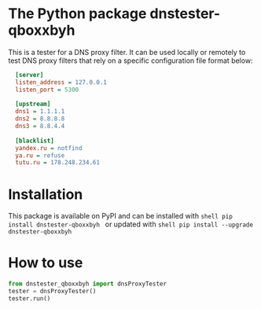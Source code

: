 # The Python package dnstester-qboxxbyh
This is a tester for a DNS proxy filter. It can be used locally or remotely to test DNS proxy filters that rely on a specific configuration file format below:
```ini
  [server]
  listen_address = 127.0.0.1
  listen_port = 5300
                    
  [upstream]
  dns1 = 1.1.1.1
  dns2 = 8.8.8.8
  dns3 = 8.8.4.4
                    
  [blacklist]
  yandex.ru = notfind
  ya.ru = refuse
  tutu.ru = 178.248.234.61
```

# Installation

This package is available on PyPI and can be installed with ```shell pip install dnstester-qboxxbyh ``` or updated with ```shell pip install --upgrade dnstester-qboxxbyh ```

# How to use

```python
from dnstester_qboxxbyh import dnsProxyTester
tester = dnsProxyTester()
tester.run()
```
